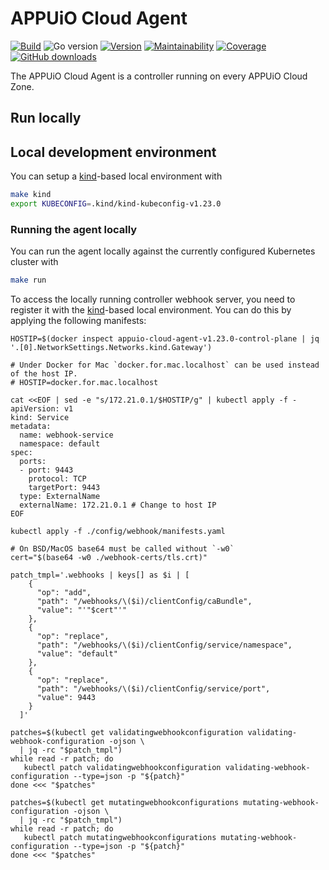 # APPUiO Cloud Agent

[![Build](https://img.shields.io/github/workflow/status/appuio/appuio-cloud-agent/Test)][build]
![Go version](https://img.shields.io/github/go-mod/go-version/appuio/appuio-cloud-agent)
[![Version](https://img.shields.io/github/v/release/appuio/appuio-cloud-agent)][releases]
[![Maintainability](https://img.shields.io/codeclimate/maintainability/appuio/appuio-cloud-agent)][codeclimate]
[![Coverage](https://img.shields.io/codeclimate/coverage/appuio/appuio-cloud-agent)][codeclimate]
[![GitHub downloads](https://img.shields.io/github/downloads/appuio/appuio-cloud-agent/total)][releases]

[build]: https://github.com/appuio/appuio-cloud-agent/actions?query=workflow%3ATest
[releases]: https://github.com/appuio/appuio-cloud-agent/releases
[codeclimate]: https://codeclimate.com/github/appuio/appuio-cloud-agent

The APPUiO Cloud Agent is a controller running on every APPUiO Cloud Zone.



## Run locally

## Local development environment

You can setup a [kind]-based local environment with

```bash
make kind
export KUBECONFIG=.kind/kind-kubeconfig-v1.23.0
```

[kind]: https://kind.sigs.k8s.io/


### Running the agent locally

You can run the agent locally against the currently configured Kubernetes cluster with

```bash
make run
```

To access the locally running controller webhook server, you need to register it with the [kind]-based local environment.
You can do this by applying the following manifests:

```
HOSTIP=$(docker inspect appuio-cloud-agent-v1.23.0-control-plane | jq '.[0].NetworkSettings.Networks.kind.Gateway')

# Under Docker for Mac `docker.for.mac.localhost` can be used instead of the host IP.
# HOSTIP=docker.for.mac.localhost

cat <<EOF | sed -e "s/172.21.0.1/$HOSTIP/g" | kubectl apply -f -
apiVersion: v1
kind: Service
metadata:
  name: webhook-service
  namespace: default
spec:
  ports:
  - port: 9443
    protocol: TCP
    targetPort: 9443
  type: ExternalName
  externalName: 172.21.0.1 # Change to host IP
EOF

kubectl apply -f ./config/webhook/manifests.yaml

# On BSD/MacOS base64 must be called without `-w0`
cert="$(base64 -w0 ./webhook-certs/tls.crt)"

patch_tmpl='.webhooks | keys[] as $i | [
    {
      "op": "add",
      "path": "/webhooks/\($i)/clientConfig/caBundle",
      "value": "'"$cert"'"
    },
    {
      "op": "replace",
      "path": "/webhooks/\($i)/clientConfig/service/namespace",
      "value": "default"
    },
    {
      "op": "replace",
      "path": "/webhooks/\($i)/clientConfig/service/port",
      "value": 9443
    }
  ]'

patches=$(kubectl get validatingwebhookconfiguration validating-webhook-configuration -ojson \
  | jq -rc "$patch_tmpl")
while read -r patch; do
   kubectl patch validatingwebhookconfiguration validating-webhook-configuration --type=json -p "${patch}"
done <<< "$patches"

patches=$(kubectl get mutatingwebhookconfigurations mutating-webhook-configuration -ojson \
  | jq -rc "$patch_tmpl")
while read -r patch; do
   kubectl patch mutatingwebhookconfigurations mutating-webhook-configuration --type=json -p "${patch}"
done <<< "$patches"
```
